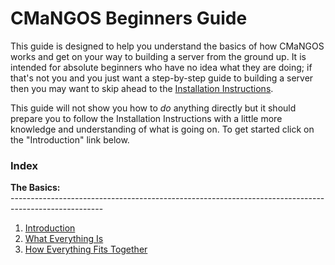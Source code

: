 # CMaNGOS Beginners Guide
This guide is designed to help you understand the basics of how CMaNGOS works and get on your way to building a server from the ground up. It is intended for absolute beginners who have no idea what they are doing; if that's not you and you just want a step-by-step guide to building a server then you may want to skip ahead to the [Installation Instructions](/Installation-Instructions).

This guide will not show you how to _do_ anything directly but it should prepare you to follow the Installation Instructions with a little more knowledge and understanding of what is going on. To get started click on the "Introduction" link below.

### Index
**The Basics:**<br />
-----------------------------------------------------------------------------------------------------<br />
1. [Introduction](../Beginners-Guide-Introduction)<br />
2. [What Everything Is](../Beginners-Guide-What-Everything-Is)<br />
3. [How Everything Fits Together](../Beginners-Guide-How-Everything-Fits-Together)<br />
<br />
<br />
